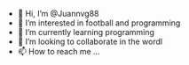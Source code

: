 - 👋 Hi, I’m @Juannvg88
- 👀 I’m interested in football and programming
- 🌱 I’m currently learning programming
- 💞️ I’m looking to collaborate in the wordl
- 📫 How to reach me ...

<!---
Juannvg88/Juannvg88 is a ✨ special ✨ repository because its `README.md` (this file) appears on your GitHub profile.
You can click the Preview link to take a look at your changes.
--->
